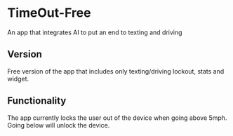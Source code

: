# TimeOut-Free
An app that integrates AI to put an end to texting and driving

## Version
Free version of the app that includes only texting/driving lockout, stats and widget. 

## Functionality
The app currently locks the user out of the device when going above 5mph. Going below will unlock the device. 
